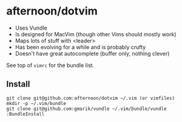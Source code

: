 afternoon/dotvim
================

- Uses Vundle
- Is designed for MacVim (though other Vims should mostly work)
- Maps lots of stuff with &lt;leader&gt;
- Has been evolving for a while and is probably crufty
- Doesn't have great autocomplete (buffer only, nothing clever)

See top of `vimrc` for the bundle list.

Install
-------

    git clone git@github.com:afternoon/dotvim ~/.vim (or vimfiles)
    mkdir -p ~/.vim/bundle
    git clone git@github.com:gmarik/vundle ~/.vim/bundle/vundle
    :BundleInstall
